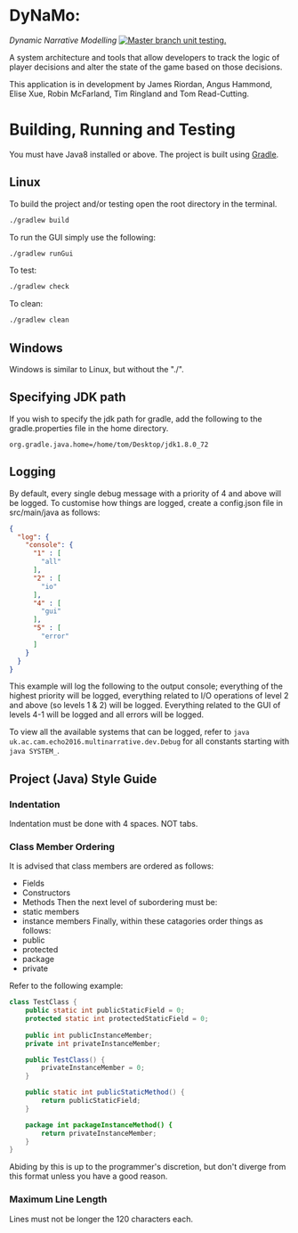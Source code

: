 # DyNaMo:
*Dynamic Narrative Modelling*
<a href="https://travis-ci.org/EchoCam/DynamicNarrative">
<img src="https://travis-ci.org/EchoCam/DynamicNarrative.svg?branch=master" title="Master branch unit testing."/>
</a>

A system architecture and tools that allow developers to track the logic of player decisions and alter the state of the game based on those decisions. 

This application is in development by James Riordan, Angus Hammond, Elise Xue, Robin McFarland, Tim Ringland and Tom Read-Cutting.


Building, Running and Testing
=============================

You must have Java8 installed or above. The project is built using [Gradle](http://gradle.org/).

Linux
-----
To build the project and/or testing open the root directory in the terminal.
```bash
./gradlew build
```

To run the GUI simply use the following:
```bash
./gradlew runGui
```

To test:
```bash
./gradlew check
```

To clean:
```bash
./gradlew clean
```

Windows
-------
Windows is similar to Linux, but without the "./".


Specifying JDK path
-------------------
If you wish to specify the jdk path for gradle, add the following to the gradle.properties file in the home directory.

```
org.gradle.java.home=/home/tom/Desktop/jdk1.8.0_72
```

Logging
-------
By default, every single debug message with a priority of 4 and above will be logged.
To customise how things are logged, create a config.json file in src/main/java as follows:

```json
{
  "log": {
    "console": {
      "1" : [
        "all"  
      ],
      "2" : [
        "io"  
      ],
      "4" : [
        "gui"            
      ],
      "5" : [
        "error"
      ]
    }
  }
}
```

This example will log the following to the output console; everything of the highest priority will be logged,
everything related to I/O operations of level 2 and above (so levels 1 & 2) will be logged. Everything related
to the GUI of levels 4-1 will be logged and all errors will be logged.

To view all the available systems that can be logged, refer to ```java uk.ac.cam.echo2016.multinarrative.dev.Debug```
for all constants starting with ```java SYSTEM_```.

Project (Java) Style Guide
--------------------------

### Indentation
Indentation must be done with 4 spaces. NOT tabs.

### Class Member Ordering
It is advised that class members are ordered as follows:
 - Fields
 - Constructors
 - Methods
Then the next level of subordering must be:
 - static members
 - instance members
Finally, within these catagories order things as follows:
 - public
 - protected
 - package
 - private

Refer to the following example:
```java
class TestClass {
    public static int publicStaticField = 0;
    protected static int protectedStaticField = 0;
    
    public int publicInstanceMember;
    private int privateInstanceMember;

    public TestClass() {
        privateInstanceMember = 0;
    }

    public static int publicStaticMethod() {
        return publicStaticField;
    }

    package int packageInstanceMethod() {
        return privateInstanceMember;
    }
}
```
Abiding by this is up to the programmer's discretion, but don't diverge from this format unless you have a good reason.

### Maximum Line Length
Lines must not be longer the 120 characters each.


